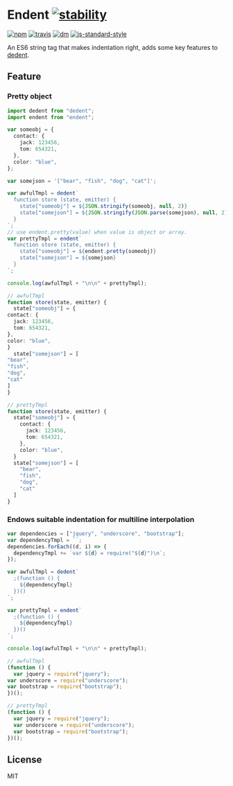 # Endent [![stability][stability-image]][stability-index]

[![npm][npm-image]][npm-url]
[![travis][travis-image]][travis-url]
[![dm][dm-image]][npm-url]
[![js-standard-style][code-style]][standard]

[stability-image]: https://img.shields.io/badge/stability-stable-green.svg
[stability-index]: https://nodejs.org/api/documentation.html#documentation_stability_index
[npm-image]: https://img.shields.io/npm/v/endent.svg?style=flat-square
[npm-url]: https://www.npmjs.com/package/endent
[travis-image]: https://img.shields.io/travis/indentjs/endent.svg?style=flat-square
[travis-url]: https://travis-ci.org/indentjs/endent
[dm-image]: http://img.shields.io/npm/dm/endent.svg?style=flat-square
[code-style]: https://img.shields.io/badge/code%20style-standard-brightgreen.svg?style=flat-square
[standard]: https://github.com/feross/standard

An ES6 string tag that makes indentation right, adds some key features to [dedent](https://github.com/dmnd/dedent).

## Feature

### Pretty object

```ts
import dedent from "dedent";
import endent from "endent";

var someobj = {
  contact: {
    jack: 123456,
    tom: 654321,
  },
  color: "blue",
};

var somejson = '["bear", "fish", "dog", "cat"]';

var awfulTmpl = dedent`
  function store (state, emitter) {
    state["someobj"] = ${JSON.stringify(someobj, null, 2)}
    state["somejson"] = ${JSON.stringify(JSON.parse(somejson), null, 2)}
  }
`;
// use endent.pretty(value) when value is object or array.
var prettyTmpl = endent`
  function store (state, emitter) {
    state["someobj"] = ${endent.pretty(someobj)}
    state["somejson"] = ${somejson}
  }
`;

console.log(awfulTmpl + "\n\n" + prettyTmpl);
```

```ts
// awfulTmpl
function store(state, emitter) {
  state["someobj"] = {
contact: {
  jack: 123456,
  tom: 654321,
},
color: "blue",
}
  state["somejson"] = [
"bear", 
"fish", 
"dog",
"cat"
]
}

// prettyTmpl
function store(state, emitter) {
  state["someobj"] = {
    contact: {
      jack: 123456,
      tom: 654321,
    },
    color: "blue",
  }
  state["somejson"] = [
    "bear", 
    "fish", 
    "dog", 
    "cat"
  ]
}
```

### Endows suitable indentation for multiline interpolation

```ts
var dependencies = ["jquery", "underscore", "bootstrap"];
var dependencyTmpl = ``;
dependencies.forEach((d, i) => {
  dependencyTmpl += `var ${d} = require("${d}")\n`;
});

var awfulTmpl = dedent`
  ;(function () {
    ${dependencyTmpl}
  })()
`;

var prettyTmpl = endent`
  ;(function () {
    ${dependencyTmpl}
  })()
`;

console.log(awfulTmpl + "\n\n" + prettyTmpl);
```

```js
// awfulTmpl
(function () {
  var jquery = require("jquery");
var underscore = require("underscore");
var bootstrap = require("bootstrap");
})();

// prettyTmpl
(function () {
  var jquery = require("jquery");
  var underscore = require("underscore");
  var bootstrap = require("bootstrap");
})();
```

## License

MIT

